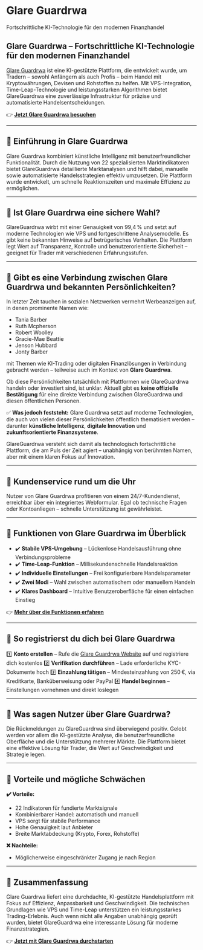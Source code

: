 # Glare Guardrwa
Fortschrittliche KI-Technologie für den modernen Finanzhandel
## Glare Guardrwa – Fortschrittliche KI-Technologie für den modernen Finanzhandel

[Glare Guardrwa](https://glareguardrwa.at) ist eine KI-gestützte Plattform, die entwickelt wurde, um Tradern – sowohl Anfängern als auch Profis – beim Handel mit Kryptowährungen, Devisen und Rohstoffen zu helfen. Mit VPS-Integration, Time-Leap-Technologie und leistungsstarken Algorithmen bietet GlareGuardrwa eine zuverlässige Infrastruktur für präzise und automatisierte Handelsentscheidungen.

👉 **[Jetzt Glare Guardrwa besuchen](https://glareguardrwa.at)**

---

## 📌 Einführung in Glare Guardrwa

Glare Guardrwa kombiniert künstliche Intelligenz mit benutzerfreundlicher Funktionalität. Durch die Nutzung von 22 spezialisierten Marktindikatoren bietet GlareGuardrwa detaillierte Marktanalysen und hilft dabei, manuelle sowie automatisierte Handelsstrategien effektiv umzusetzen. Die Plattform wurde entwickelt, um schnelle Reaktionszeiten und maximale Effizienz zu ermöglichen.

---

## 📌 Ist Glare Guardrwa eine sichere Wahl?

GlareGuardrwa wirbt mit einer Genauigkeit von 99,4 % und setzt auf moderne Technologien wie VPS und fortgeschrittene Analysemodelle. Es gibt keine bekannten Hinweise auf betrügerisches Verhalten. Die Plattform legt Wert auf Transparenz, Kontrolle und benutzerorientierte Sicherheit – geeignet für Trader mit verschiedenen Erfahrungsstufen.

---

## 📌 Gibt es eine Verbindung zwischen Glare Guardrwa und bekannten Persönlichkeiten?

In letzter Zeit tauchen in sozialen Netzwerken vermehrt Werbeanzeigen auf, in denen prominente Namen wie:

- Tania Barber
- Ruth Mcpherson
- Robert Woolley
- Gracie-Mae Beattie
- Jenson Hubbard
- Jonty Barber

mit Themen wie KI-Trading oder digitalen Finanzlösungen in Verbindung gebracht werden – teilweise auch im Kontext von **Glare Guardrwa**.

Ob diese Persönlichkeiten tatsächlich mit Plattformen wie GlareGuardrwa handeln oder investiert sind, ist unklar. Aktuell gibt es **keine offizielle Bestätigung** für eine direkte Verbindung zwischen GlareGuardrwa und diesen öffentlichen Personen.

✅ **Was jedoch feststeht:** Glare Guardrwa setzt auf moderne Technologien, die auch von vielen dieser Persönlichkeiten öffentlich thematisiert werden – darunter **künstliche Intelligenz**, **digitale Innovation** und **zukunftsorientierte Finanzsysteme**.

GlareGuardrwa versteht sich damit als technologisch fortschrittliche Plattform, die am Puls der Zeit agiert – unabhängig von berühmten Namen, aber mit einem klaren Fokus auf Innovation.


---

## 📌 Kundenservice rund um die Uhr

Nutzer von Glare Guardrwa profitieren von einem 24/7-Kundendienst, erreichbar über ein integriertes Webformular. Egal ob technische Fragen oder Kontoanliegen – schnelle Unterstützung ist gewährleistet.

---

## 📌 Funktionen von Glare Guardrwa im Überblick

- ✔️ **Stabile VPS-Umgebung** – Lückenlose Handelsausführung ohne Verbindungsprobleme
- ✔️ **Time-Leap-Funktion** – Millisekundenschnelle Handelsreaktion
- ✔️ **Individuelle Einstellungen** – Frei konfigurierbare Handelsparameter
- ✔️ **Zwei Modi** – Wahl zwischen automatischem oder manuellem Handeln
- ✔️ **Klares Dashboard** – Intuitive Benutzeroberfläche für einen einfachen Einstieg

👉 **[Mehr über die Funktionen erfahren](https://glareguardrwa.at)**

---

## 📌 So registrierst du dich bei Glare Guardrwa

1️⃣ **Konto erstellen** – Rufe die [Glare Guardrwa Website](https://glareguardrwa.at) auf und registriere dich kostenlos
2️⃣ **Verifikation durchführen** – Lade erforderliche KYC-Dokumente hoch
3️⃣ **Einzahlung tätigen** – Mindesteinzahlung von 250 €, via Kreditkarte, Banküberweisung oder PayPal
4️⃣ **Handel beginnen** – Einstellungen vornehmen und direkt loslegen

---

## 📌 Was sagen Nutzer über Glare Guardrwa?

Die Rückmeldungen zu GlareGuardrwa sind überwiegend positiv. Gelobt werden vor allem die KI-gestützte Analyse, die benutzerfreundliche Oberfläche und die Unterstützung mehrerer Märkte. Die Plattform bietet eine effektive Lösung für Trader, die Wert auf Geschwindigkeit und Strategie legen.

---

## 📌 Vorteile und mögliche Schwächen

**✔️ Vorteile:**
- 22 Indikatoren für fundierte Marktsignale
- Kombinierbarer Handel: automatisch und manuell
- VPS sorgt für stabile Performance
- Hohe Genauigkeit laut Anbieter
- Breite Marktabdeckung (Krypto, Forex, Rohstoffe)

**❌ Nachteile:**
- Möglicherweise eingeschränkter Zugang je nach Region

---

## 📌 Zusammenfassung

Glare Guardrwa liefert eine durchdachte, KI-gestützte Handelsplattform mit Fokus auf Effizienz, Anpassbarkeit und Geschwindigkeit. Die technischen Grundlagen wie VPS und Time-Leap unterstützen ein leistungsstarkes Trading-Erlebnis. Auch wenn nicht alle Angaben unabhängig geprüft wurden, bietet GlareGuardrwa eine interessante Lösung für moderne Finanzstrategien.

👉 **[Jetzt mit Glare Guardrwa durchstarten](https://glareguardrwa.at)**
